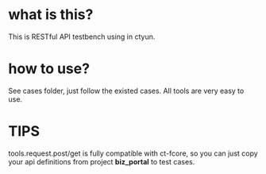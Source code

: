 # what is this?

This is RESTful API testbench using in ctyun.

# how to use?

See cases folder, just follow the existed cases. All tools are very easy to use.

# TIPS

tools.request.post/get is fully compatible with ct-fcore, so you can just copy your api definitions from project **biz_portal** to test cases.